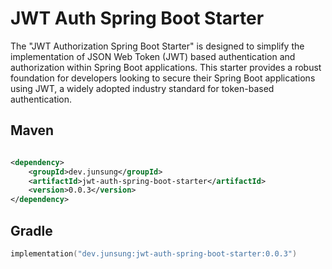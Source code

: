 # JWT Auth Spring Boot Starter

The "JWT Authorization Spring Boot Starter" is designed to simplify the implementation of JSON Web Token (JWT) based authentication and authorization within Spring Boot applications. This starter provides a robust foundation for developers looking to secure their Spring Boot applications using JWT, a widely adopted industry standard for token-based authentication.

## Maven

```xml

<dependency>
    <groupId>dev.junsung</groupId>
    <artifactId>jwt-auth-spring-boot-starter</artifactId>
    <version>0.0.3</version>
</dependency>
```

## Gradle

```kotlin
implementation("dev.junsung:jwt-auth-spring-boot-starter:0.0.3")
```
